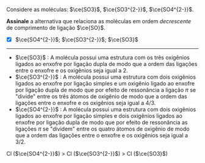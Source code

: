 Considere as moléculas: $\ce{SO3}$, $\ce{SO3^{2-}}$, $\ce{SO4^{2-}}$.

**Assinale** a alternativa que relaciona as moléculas em ordem *decrescente* de comprimento de ligação $\ce{SO}$.

- [x] $\ce{SO4^{2-}}$; $\ce{SO3^{2-}}$; $\ce{SO3}$

---

- $\ce{SO3}$ : A molécula possui uma estrutura com os três oxigênios ligados ao enxofre por ligação dupla de modo que a ordem das ligações entre o enxofre e os oxigênios seja igual a 2.
- $\ce{SO3^{2-}}$ : A molécula possui uma estrutura com dois oxigênios ligados ao enxofre por ligação simples e um oxigênio ligado ao enxofre por ligação dupla de modo que por efeito de ressonância a ligação $\pi$ se "divide" entre os três átomos de oxigênio de modo que a ordem das ligações entre o enxofre e os oxigênios seja igual a 4/3.
- $\ce{SO4^{2-}}$ : A molécula possui uma estrutura com dois oxigênios ligados ao enxofre por ligação simples e dois oxigênios ligados ao enxofre por ligação dupla de modo que por efeito de ressonância as ligações $\pi$ se "dividem" entre os quatro átomos de oxigênio de modo que a ordem das ligações entre o enxofre e os oxigênios seja igual a 3/2.

Cl ($\ce{SO4^{2-}}$) > Cl ($\ce{SO3^{2-}}$) > Cl ($\ce{SO3}$) 

